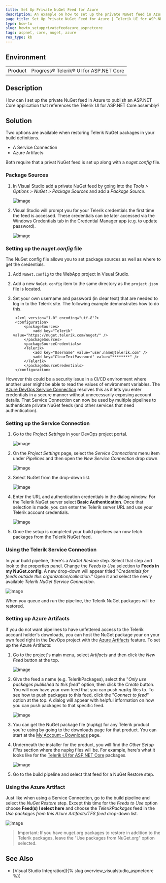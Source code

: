 ```yaml
---
title: Set Up Private NuGet Feed for Azure
description: An example on how to set up the private NuGet feed in Azure to publish an ASP.NET Core application that references the Telerik UI for ASP.NET Core assembly.
page_title: Set Up Private NuGet Feed for Azure | Telerik UI for ASP.NET Core
type: how-to
slug: howto_setupprivatefeedazure_aspnetcore
tags: aspnet, core, nuget, azure
res_type: kb
---
```


## Environment

<table>
 <tr>
  <td>Product</td>
  <td>Progress® Telerik® UI for ASP.NET Core</td>
 </tr>
</table>

## Description

How can I set up the private NuGet feed in Azure to publish an ASP.NET Core application that references the Telerik UI for ASP.NET Core assembly?

## Solution

Тwo options are available when restoring Telerik NuGet packages in your build definitions.

* A Service Connection
* Azure Artifacts

Both require that a privat NuGet feed is set up along with a *nuget.config* file.

### Package Sources

1. In Visual Studio add a private NuGet feed by going into the *Tools > Options > NuGet > Package Sources* and add a *Package Source*.

    ![image](images/setting-up-private-feed.png)

1. Visual Studio will prompt you for your Telerik credentials the first time the feed is accessed. These credentials can be later accessed via the Windows Credentials tab in the Credential Manager app (e.g. to update password).

    ![image](images/setting-up-private-feed-credentials.png)

### Setting up the *nuget.config* file

The NuGet config file allows you to set package sources as well as where to get the credentials. 

1. Add `NuGet.config` to the WebApp project in Visual Studio.
1. Add a new `NuGet.config` item to the same directory as the `project.json` file is located.
1. Set your own username and password (in clear text) that are needed to log in to the Telerik site. The following example demonstrates how to do this.

        <?xml version="1.0" encoding="utf-8"?>
        <configuration>
            <packageSources>
                <add key="Telerik" value="https://nuget.telerik.com/nuget/" />
            </packageSources>
            <packageSourceCredentials>
            <Telerik>
                <add key="Username" value="user.name@telerik.com" />
                <add key="ClearTextPassword" value="********" />
            </Telerik>
            </packageSourceCredentials>
        </configuration>

However this could be a security issue in a CI/CD environment where another user might be able to read the values of environment variables. The [Azure DevOps Service Connection](https://docs.microsoft.com/en-us/azure/devops/pipelines/library/service-endpoints?view=azure-devops&tabs=yaml) resolves this as it lets you enter credentials in a secure manner without unnecessarily exposing account details. That Service Connection can now be used by multiple pipelines to authenticate private NuGet feeds (and other services that need authentication).

### Setting up the Service Connection

1. Go to the *Project Settings* in your DevOps project portal.

    ![image](images/service-connection-project-settings.png)

1. On the *Project Settings* page, select the *Service Connections* menu item under *Pipelines* and then open the *New Service Connection* drop down.

    ![image](images/service-connection-project-settings-add-new-service-connection.png)

1. Select NuGet from the drop-down list.

    ![image](images/service-connection-project-settings-add-new-service-connection-step2.png)

1. Enter the URL and authentication credentials in the dialog window. For the Telerik NuGet server select **Basic Authentication**.  Once that selection is made, you can enter the Telerik server URL and use your Telerik account credentials.

    ![image](images/service-connection-project-settings-add-new-service-connection-step3.png)

1. Once the setup is completed your build pipelines can now fetch packages from the Telerik NuGet feed. 

### Using the Telerik Service Connection

In your build pipeline, there's a *NuGet Restore* step. Select that step and look to the properties panel. Change the *Feeds to Use* selection to **Feeds in my NuGet.config**. A new drop-down will appear titled "*Credentials for feeds outside this organization/collection.*" Open it and select the newly available *Telerik NuGet Service Connection*.

![image](images/service-connection-project-settings-add-new-service-connection-step4.png)

When you queue and run the pipeline, the Telerik NuGet packages will be restored.

### Setting up Azure Artifacts

If you do not want pipelines to have unfettered access to the Telerik account holder's downloads, you can host the NuGet package your on your own feed right in the DevOps project with the [Azure Artifacts](https://docs.microsoft.com/en-us/azure/devops/pipelines/artifacts/artifacts-overview?view=azure-devops) feature. To set up the Azure Artifacts:

1. Go to the project's main menu, select *Artifacts* and then click the *New Feed* button at the top.

    ![image](images/azure-artifacts.png)

1. Give the feed a name (e.g. TelerikPackages), select the "*Only use packages published to this feed*" option, then click the *Create* button. You will now have your own feed that you can push *nupkg* files to. To see how to push packages to this feed, click the "*Connect to feed*" option at the top. A dialog will appear with helpful information on how you can push packages to that specific feed.

    ![image](images/azure-artifacts-package-source.png)

1. You can get the NuGet package file (nupkg) for any Telerik product you're using by going to the downloads page for that product. You can start at the [My Account - Downloads](https://www.telerik.com/account/my-downloads) page.

1. Underneath the installer for the product, you will find the *Other Setup Files* section where the nupkg files will be. For example, here's what it looks like for the [Telerik UI for ASP.NET Core](https://docs.telerik.com/aspnet-core/introduction) packages.

    ![image](images/download-nupkg-file.png)

1. Go to the build pipeline and select that feed for a NuGet Restore step.

### Using the Azure Artifact

Just like when using a Service Connection, go to the build pipeline and select the *NuGet Restore* step. Except this time for the *Feeds to Use* option choose **Feed(s) I select here** and choose the *TelerikPackages* feed in the *Use packages from this Azure Artifacts/TFS feed* drop-down list.

![image](images/azure-using-an-artifact-feed.png)

> Important: If you have nuget.org packages to restore in addition to the Telerik packages, leave the "Use packages from NuGet.org" option selected.


## See Also

* [Visual Studio Integration]({% slug overview_visualstudio_aspnetcore %})
